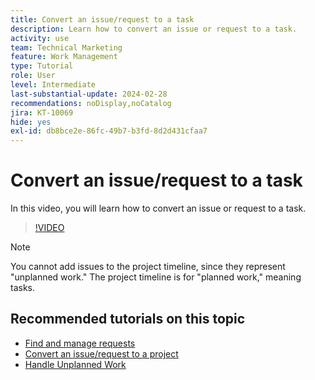 ```yaml
---
title: Convert an issue/request to a task
description: Learn how to convert an issue or request to a task.
activity: use
team: Technical Marketing
feature: Work Management
type: Tutorial
role: User
level: Intermediate
last-substantial-update: 2024-02-28
recommendations: noDisplay,noCatalog
jira: KT-10069
hide: yes
exl-id: db8bce2e-86fc-49b7-b3fd-8d2d431cfaa7
---
```

# Convert an issue/request to a task

In this video, you will learn how to convert an issue or request to a task.

>[!VIDEO](https://video.tv.adobe.com/v/3427605/?quality=12&learn=on)

>[!NOTE]
>
>You cannot add issues to the project timeline, since they represent "unplanned work." The project timeline is for "planned work," meaning tasks.

## Recommended tutorials on this topic

* [Find and manage requests](/help/manage-work/issues-requests/find-requests.md)
* [Convert an issue/request to a project](/help/manage-work/issues-requests/create-a-project-from-a-request.md)
* [Handle Unplanned Work](/help/manage-work/issues-requests/handle-unplanned-work.md)
